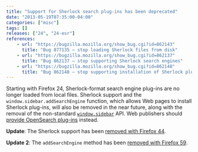 ```yaml
---
title: "Support for Sherlock search plug-ins has been deprecated"
date: "2013-05-19T07:35:00-04:00"
categories: ["misc"]
tags: []
releases: ["24", "24-esr"]
references:
    - url: "https://bugzilla.mozilla.org/show_bug.cgi?id=862143"
      title: "Bug 877135 – stop loading Sherlock files from disk"
    - url: "https://bugzilla.mozilla.org/show_bug.cgi?id=862137"
      title: "Bug 862137 – stop supporting Sherlock search engines"
    - url: "https://bugzilla.mozilla.org/show_bug.cgi?id=862148"
      title: "Bug 862148 – stop supporting installation of Sherlock plugins from the web"
---
```

Starting with Firefox 24, Sherlock-format search engine plug-ins are no longer loaded from local files. Sherlock support and the `window.sidebar.addSearchEngine` function, which allows Web pages to install Sherlock plug-ins, will also be removed in the near future, along with the removal of the non-standard [`window.sidebar`](https://developer.mozilla.org/docs/Web/API/window.sidebar) API. Web publishers should [provide OpenSearch plug-ins](https://developer.mozilla.org/docs/Web/OpenSearch) instead.

**Update**: The Sherlock support has been [removed with Firefox 44](https://www.fxsitecompat.dev/en-CA/docs/2015/sherlock-search-plug-ins-are-no-longer-supported/).

**Update 2**: The `addSearchEngine` method has been [removed with Firefox 59](https://www.fxsitecompat.dev/en-CA/docs/2018/window-sidebar-addsearchengine-has-been-removed/).
